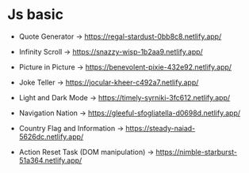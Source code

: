 # Js basic


- Quote Generator -> https://regal-stardust-0bb8c8.netlify.app/
- Infinity Scroll -> https://snazzy-wisp-1b2aa9.netlify.app/
- Picture in Picture -> https://benevolent-pixie-432e92.netlify.app/
- Joke Teller -> https://jocular-kheer-c492a7.netlify.app/
- Light and Dark Mode ->  https://timely-syrniki-3fc612.netlify.app/
- Navigation Nation -> https://gleeful-sfogliatella-d0698d.netlify.app/


- Country Flag and Information ->  https://steady-naiad-5626dc.netlify.app/
- Action Reset Task (DOM manipulation) ->  https://nimble-starburst-51a364.netlify.app/